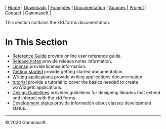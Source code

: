 | [Home](home.md) | [Downloads](downloads.md) | [Examples](examples.md) | [Documentation](documentation.md) | [Sources](https://github.com/gammasoft71/xtd_forms) | [Project](https://sourceforge.net/projects/formspro/) | [Contact](contact.md) | [Gammasoft](https://gammasoft71.wixsite.com/gammasoft) |

This section contains the xtd.forms documentation. ​

# In This Section

* [Reference Guide](https://codedocs.xyz/gammasoft71/xtd_forms/) provide online user reference guide.
* [Release notes](release_notes.md) provide release notes information.
* [License](license.md) provide license information.
* [Getting started](getting_started.md) provide getting started documentation.
* [Writing applications](writing_applications.md) provide writing applications documentation.
* [tutorial](../examples/tutorial/README.md) provide a tutorial to cover the basics needed to create wxWidgets applications.
* [Design Guidelines](design_guidelines.md) provides guidelines for designing libraries that extend and interact with the xtd.forms.
* [Development status](development_status.md) provide information about classes development status.

______________________________________________________________________________________________

© 2020 Gammasoft.
